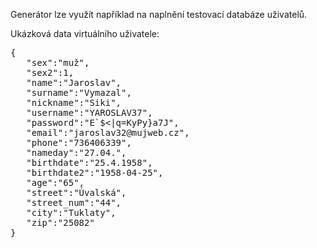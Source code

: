 Generátor lze využít například na naplnění testovací databáze uživatelů.

Ukázková data virtuálního uživatele:

<pre>
{
   "sex":"muž",
   "sex2":1,
   "name":"Jaroslav",
   "surname":"Vymazal",
   "nickname":"Siki",
   "username":"YAROSLAV37",
   "password":"E`$<|q=KyPy}a7J",
   "email":"jaroslav32@mujweb.cz",
   "phone":"736406339",
   "nameday":"27.04.",
   "birthdate":"25.4.1958",
   "birthdate2":"1958-04-25",
   "age":"65",
   "street":"Úvalská",
   "street_num":"44",
   "city":"Tuklaty",
   "zip":"25082"
}
<pre>